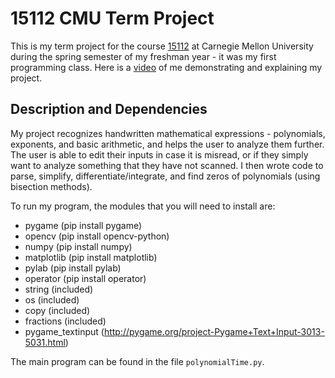 # 15112 CMU Term Project

This is my term project for the course [15112](http://www.kosbie.net/cmu/spring-17/15-112/index.html) at
Carnegie Mellon University during the spring semester of my freshman year - it was my first programming
class.
Here is a [video](https://www.youtube.com/watch?v=zJlUzMCfKuQ) of me demonstrating and explaining my project.


## Description and Dependencies

My project recognizes handwritten mathematical expressions - polynomials, exponents, and basic arithmetic, and helps the user to analyze them further. The user is able to edit their inputs in case it is misread, or if they simply want to analyze something that they have not scanned.
I then wrote code to parse, simplify, differentiate/integrate, and find zeros of polynomials (using bisection
methods).

To run my program, the modules that you will need to install are:

- pygame (pip install pygame)
- opencv (pip install opencv-python)
- numpy (pip install numpy)
- matplotlib (pip install matplotlib)
- pylab (pip install pylab)
- operator (pip install operator)
- string (included)
- os (included)
- copy (included)
- fractions (included)
- pygame_textinput (http://pygame.org/project-Pygame+Text+Input-3013-5031.html)

The main program can be found in the file `polynomialTime.py`.
